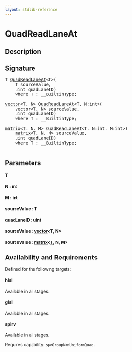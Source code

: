 ```yaml
---
layout: stdlib-reference
---
```


# QuadReadLaneAt

## Description





## Signature 

<pre>
T <a href="/stdlib-reference/global-decls/QuadReadLaneAt">QuadReadLaneAt</a>&lt;T&gt;(
    T <span class='code_param'>sourceValue</span>,
    <span class="code_keyword">uint</span> <span class='code_param'>quadLaneID</span>)
    <span class='code_keyword'>where</span> T : __BuiltinType;

<a href="/stdlib-reference/types/vector/index" class="code_type">vector</a>&lt;T, N&gt; <a href="/stdlib-reference/global-decls/QuadReadLaneAt">QuadReadLaneAt</a>&lt;T, N:<span class="code_keyword">int</span>&gt;(
    <a href="/stdlib-reference/types/vector/index" class="code_type">vector</a>&lt;T, N&gt; <span class='code_param'>sourceValue</span>,
    <span class="code_keyword">uint</span> <span class='code_param'>quadLaneID</span>)
    <span class='code_keyword'>where</span> T : __BuiltinType;

<a href="/stdlib-reference/types/matrix/index" class="code_type">matrix</a>&lt;<a href="/stdlib-reference/types/matrix/T" class="code_type">T</a>, N, M&gt; <a href="/stdlib-reference/global-decls/QuadReadLaneAt">QuadReadLaneAt</a>&lt;T, N:<span class="code_keyword">int</span>, M:<span class="code_keyword">int</span>&gt;(
    <a href="/stdlib-reference/types/matrix/index" class="code_type">matrix</a>&lt;<a href="/stdlib-reference/types/matrix/T" class="code_type">T</a>, N, M&gt; <span class='code_param'>sourceValue</span>,
    <span class="code_keyword">uint</span> <span class='code_param'>quadLaneID</span>)
    <span class='code_keyword'>where</span> T : __BuiltinType;

</pre>

## Parameters

#### T
#### N  : int
#### M  : int
#### sourceValue  : T
#### quadLaneID  : uint
#### sourceValue  : [vector](/stdlib-reference/types/vector/index)\<T, N\>
#### sourceValue  : [matrix](/stdlib-reference/types/matrix/index)\<[T](/stdlib-reference/types/matrix/T), N, M\>

## Availability and Requirements

Defined for the following targets:

#### hlsl
Available in all stages.

#### glsl
Available in all stages.

#### spirv
Available in all stages.

Requires capability: `spvGroupNonUniformQuad`.


